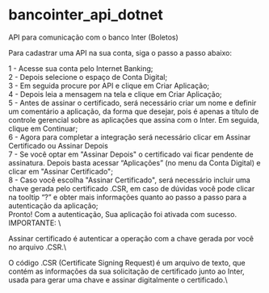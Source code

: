 # bancointer_api_dotnet
API para comunicação com o banco Inter (Boletos)


Para cadastrar uma API na sua conta, siga o passo a passo abaixo: 

1 - Acesse sua conta pelo Internet Banking; \
2 - Depois selecione o espaço de Conta Digital;\
3 - Em seguida procure por API e clique em Criar Aplicação; \
4 - Depois leia a mensagem na tela e clique em Criar Aplicação;\
5 - Antes de assinar o certificado, será necessário criar um nome e definir um comentário a aplicação, da forma que desejar, pois é apenas a título de controle gerencial sobre as aplicações que assina com o Inter. Em seguida, clique em Continuar;\
6 - Agora para completar a integração será necessário clicar em Assinar Certificado ou Assinar Depois \
7 - Se você optar em "Assinar Depois" o certificado vai ficar pendente de assinatura. Depois basta acessar “Aplicações” (no menu da Conta Digital) e clicar em "Assinar Certificado"; \
8 - Caso você escolha "Assinar Certificado", será necessário incluir uma chave gerada pelo certificado .CSR, em caso de dúvidas você pode clicar na tooltip “?” e obter mais informações quanto ao passo a passo para a autenticação da aplicação;\
Pronto! Com a autenticação, Sua aplicação foi ativada com sucesso. \
IMPORTANTE: \

Assinar certificado é autenticar a operação com a chave gerada por você no arquivo  .CSR.\

O código .CSR (Certificate Signing Request) é um arquivo de texto, que contém as informações da sua solicitação de certificado junto ao Inter, usada para gerar uma chave e assinar digitalmente o certificado.\
